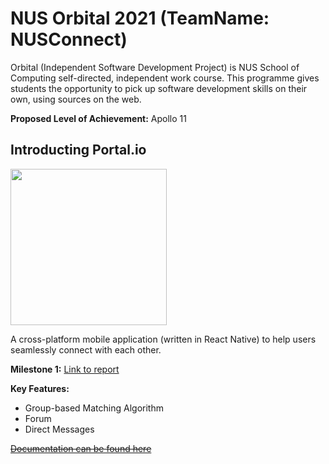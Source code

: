 # NUS Orbital 2021 (TeamName: NUSConnect)

Orbital (Independent Software Development Project) is NUS School of Computing self-directed, independent work course. This programme gives students the opportunity to pick up software development skills on their own, using sources on the web.

**Proposed Level of Achievement:** Apollo 11


## Introducting Portal.io

<img src="https://raw.githubusercontent.com/benedictchuajj/Orbital2021/main/src/assets/logo.png" width="250">

A cross-platform mobile application (written in React Native) to help users seamlessly connect with each other.

**Milestone 1:** [Link to report](https://docs.google.com/document/d/1kk2xyrJco7O6uScoS3XqIbGLOcx2QNYJV4IhLyRGNxg/edit?usp=sharing)

**Key Features:**
* Group-based Matching Algorithm
* Forum
* Direct Messages

[~~Documentation can be found here~~](https://docs.google.com/document/d/1KQt-ke-O7QabJMdp9oJYTGkmXdK-TGQFx0Jig3PgIJ0/edit?usp=sharing)
